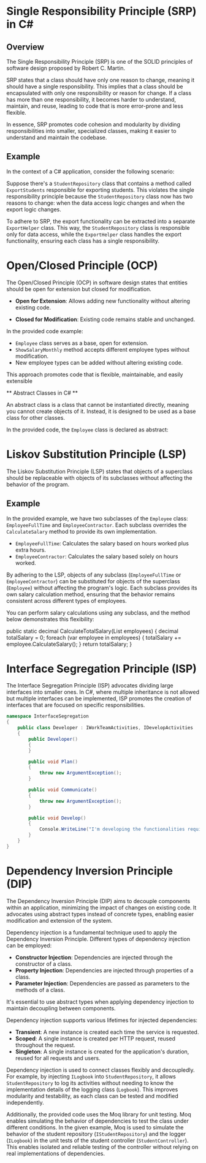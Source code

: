 # Single Responsibility Principle (SRP) in C#

## Overview
The Single Responsibility Principle (SRP) is one of the SOLID principles of software design proposed by Robert C. Martin. 

SRP states that a class should have only one reason to change, meaning it should have a single responsibility. This implies that a class should be encapsulated with only one responsibility or reason for change. If a class has more than one responsibility, it becomes harder to understand, maintain, and reuse, leading to code that is more error-prone and less flexible.

In essence, SRP promotes code cohesion and modularity by dividing responsibilities into smaller, specialized classes, making it easier to understand and maintain the codebase.

## Example
In the context of a C# application, consider the following scenario:

Suppose there's a `StudentRepository` class that contains a method called `ExportStudents` responsible for exporting students. This violates the single responsibility principle because the `StudentRepository` class now has two reasons to change: when the data access logic changes and when the export logic changes.

To adhere to SRP, the export functionality can be extracted into a separate `ExportHelper` class. This way, the `StudentRepository` class is responsible only for data access, while the `ExportHelper` class handles the export functionality, ensuring each class has a single responsibility.



# Open/Closed Principle (OCP)

The Open/Closed Principle (OCP) in software design states that entities should be open for extension but closed for modification.

- **Open for Extension**: Allows adding new functionality without altering existing code.
  
- **Closed for Modification**: Existing code remains stable and unchanged.

In the provided code example:
- `Employee` class serves as a base, open for extension.
- `ShowSalaryMonthly` method accepts different employee types without modification.
- New employee types can be added without altering existing code.

This approach promotes code that is flexible, maintainable, and easily extensible


** Abstract Classes in C# **

An abstract class is a class that cannot be instantiated directly, meaning you cannot create objects of it. Instead, it is designed to be used as a base class for other classes. 

In the provided code, the `Employee` class is declared as abstract:



# Liskov Substitution Principle (LSP)

The Liskov Substitution Principle (LSP) states that objects of a superclass should be replaceable with objects of its subclasses without affecting the behavior of the program.

## Example

In the provided example, we have two subclasses of the `Employee` class: `EmployeeFullTime` and `EmployeeContractor`. Each subclass overrides the `CalculateSalary` method to provide its own implementation.

- `EmployeeFullTime`: Calculates the salary based on hours worked plus extra hours.
- `EmployeeContractor`: Calculates the salary based solely on hours worked.

By adhering to the LSP, objects of any subclass (`EmployeeFullTime` or `EmployeeContractor`) can be substituted for objects of the superclass (`Employee`) without affecting the program's logic. Each subclass provides its own salary calculation method, ensuring that the behavior remains consistent across different types of employees.


You can perform salary calculations using any subclass, and the method below demonstrates this flexibility:


public static decimal CalculateTotalSalary(List<Employee> employees)
{
    decimal totalSalary = 0;
    foreach (var employee in employees)
    {
        totalSalary += employee.CalculateSalary();
    }
    return totalSalary;
}

# Interface Segregation Principle (ISP)

The Interface Segregation Principle (ISP) advocates dividing large interfaces into smaller ones. In C#, where multiple inheritance is not allowed but multiple interfaces can be implemented, ISP promotes the creation of interfaces that are focused on specific responsibilities.

```csharp
namespace InterfaceSegregation
{
    public class Developer : IWorkTeamActivities, IDevelopActivities
    {
        public Developer()
        {
        }

        public void Plan() 
        {
            throw new ArgumentException();
        }

        public void Communicate() 
        {
            throw new ArgumentException();
        }

        public void Develop() 
        {
            Console.WriteLine("I'm developing the functionalities required");
        }
    }
}
```

# Dependency Inversion Principle (DIP)

The Dependency Inversion Principle (DIP) aims to decouple components within an application, minimizing the impact of changes on existing code. It advocates using abstract types instead of concrete types, enabling easier modification and extension of the system.

Dependency injection is a fundamental technique used to apply the Dependency Inversion Principle. Different types of dependency injection can be employed:

- **Constructor Injection**: Dependencies are injected through the constructor of a class.
- **Property Injection**: Dependencies are injected through properties of a class.
- **Parameter Injection**: Dependencies are passed as parameters to the methods of a class.

It's essential to use abstract types when applying dependency injection to maintain decoupling between components.

Dependency injection supports various lifetimes for injected dependencies:

- **Transient**: A new instance is created each time the service is requested.
- **Scoped**: A single instance is created per HTTP request, reused throughout the request.
- **Singleton**: A single instance is created for the application's duration, reused for all requests and users.

Dependency injection is used to connect classes flexibly and decoupledly. For example, by injecting `ILogbook` into `StudentRepository`, it allows `StudentRepository` to log its activities without needing to know the implementation details of the logging class (`Logbook`). This improves modularity and testability, as each class can be tested and modified independently.

Additionally, the provided code uses the Moq library for unit testing. Moq enables simulating the behavior of dependencies to test the class under different conditions. In the given example, Moq is used to simulate the behavior of the student repository (`IStudentRepository`) and the logger (`ILogbook`) in the unit tests of the student controller (`StudentController`). This enables isolated and reliable testing of the controller without relying on real implementations of dependencies.
